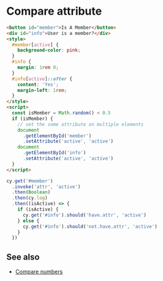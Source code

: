 # Compare attribute

<!-- fiddle Confirm the attribute is present or not -->

```html
<button id="member">Is A Member</button>
<div id="info">User is a member?</div>
<style>
  #member[active] {
    background-color: pink;
  }
  #info {
    margin: 1rem 0;
  }
  #info[active]::after {
    content: 'Yes';
    margin-left: 1rem;
  }
</style>
<script>
  const isMember = Math.random() < 0.5
  if (isMember) {
    // set the same attribute on multiple elements
    document
      .getElementById('member')
      .setAttribute('active', 'active')
    document
      .getElementById('info')
      .setAttribute('active', 'active')
  }
</script>
```

```js
cy.get('#member')
  .invoke('attr', 'active')
  .then(Boolean)
  .then(cy.log)
  .then((isActive) => {
    if (isActive) {
      cy.get('#info').should('have.attr', 'active')
    } else {
      cy.get('#info').should('not.have.attr', 'active')
    }
  })
```

<!-- fiddle-end -->

## See also

- [Compare numbers](./compare-numbers.md)
